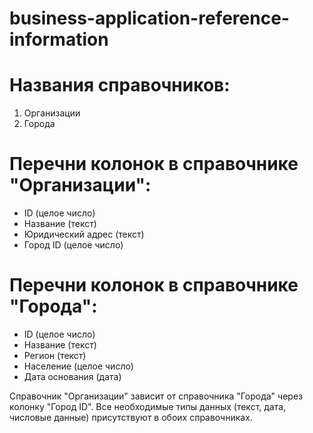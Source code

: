 # business-application-reference-information

# Названия справочников:

1. Организации
2. Города

# Перечни колонок в справочнике "Организации":

- ID (целое число)
- Название (текст)
- Юридический адрес (текст)
- Город ID (целое число)

# Перечни колонок в справочнике "Города":

- ID (целое число)
- Название (текст)
- Регион (текст)
- Население (целое число)
- Дата основания (дата)

Справочник "Организации" зависит от справочника "Города" через колонку "Город ID". Все необходимые типы данных (текст, дата, числовые данные) присутствуют в обоих справочниках.
